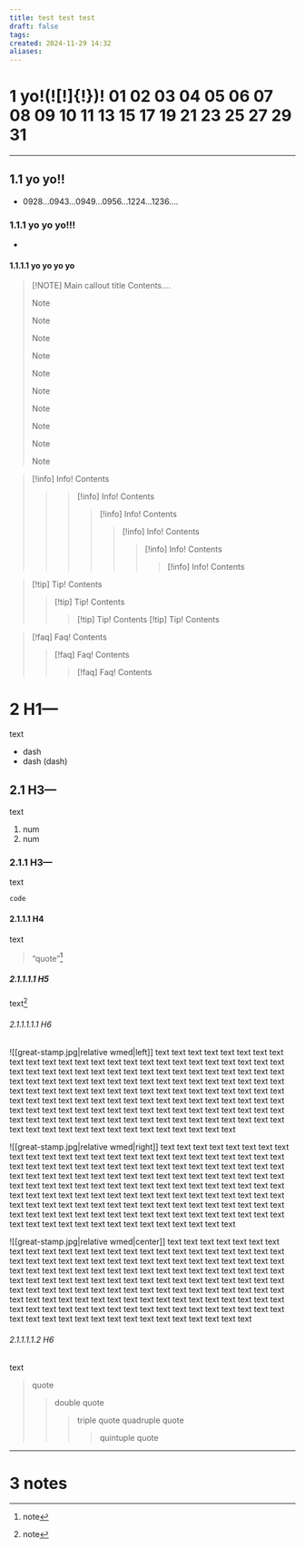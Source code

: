 ```yaml
---
title: test test test
draft: false
tags: 
created: 2024-11-29 14:32
aliases:
---
```


# 1	yo!(!\[!]{!})!  01 02 03 04 05 06 07 08 09 10 11 13 15 17 19 21 23 25 27 29 31
- - - - 
## 1.1	yo yo!!
- 0928…0943…0949…0956…1224…1236….
### 1.1.1	yo yo yo!!!
-
#### 1.1.1.1	yo yo yo yo

> [!NOTE] Main callout title
> Contents….
> > [!NOTE] 
> > > [!NOTE] 
> > > > [!NOTE] 
> > > > > [!NOTE] 
> > > > > > [!NOTE] 
> > > > > > > [!NOTE] 
> > > > > > > > [!NOTE] 
> > > > > > > > > [!NOTE] 
> > > > > > > > > > [!NOTE] 
> > > > > > > > > > > [!NOTE] 
> 



> [!info] Info!
> Contents
> > > [!info] Info!
> Contents
>>> > [!info] Info!
> Contents
>>>>> [!info] Info!
> Contents
>>>>>> [!info] Info!
> Contents
>>>>>>> [!info] Info!
> Contents



> [!tip] Tip!
> Contents
> >[!tip] Tip!
> Contents
> > >[!tip] Tip!
> Contents
> >> [!tip] Tip!
> Contents
> 



> [!faq] Faq!
> Contents
> > [!faq] Faq!
> Contents
> > > [!faq] Faq!
> Contents



# 2	H1—
text
- dash
- dash (dash)
## 2.1	H3—
text
1. num
2. num
### 2.1.1	H3—
text
```
code
```
#### 2.1.1.1	H4
text
> “quote”[^1]
> 
##### 2.1.1.1.1	H5
text[^2]

###### 2.1.1.1.1.1	H6

![[great-stamp.jpg|relative wmed|left]] text text text text text text text text text text text text text text text text text text text text text text text text text text text text text text text text text text text text text text text text text text text text text text text text text text text text text text text text text text text text text text text text text text text text text text text text text text text text text text text text text text text text text text text text text text text text text text text text text text text text text text text text text text text text text text text text text text text text text text text text text text text text text text text text text text text text text text text text text text text text text

![[great-stamp.jpg|relative wmed|right]] text text text text text text text text text text text text text text text text text text text text text text text text text text text text text text text text text text text text text text text text text text text text text text text text text text text text text text text text text text text text text text text text text text text text text text text text text text text text text text text text text text text text text text text text text text text text text text text text text text text text text text text text text text text text text text text text text text text text text text text text text text text text text text text text text text text text text text text text text text text text text

![[great-stamp.jpg|relative wmed|center]] text text text text text text text text text text text text text text text text text text text text text text text text text text text text text text text text text text text text text text text text text text text text text text text text text text text text text text text text text text text text text text text text text text text text text text text text text text text text text text text text text text text text text text text text text text text text text text text text text text text text text text text text text text text text text text text text text text text text text text text text text text text text text text text text text text text text text text text text text text text text text


###### 2.1.1.1.1.2	H6
text

> quote
> > double quote
> > > triple quote
> > > quadruple quote
> > > > quintuple quote

***
# 3	notes

[^1]: note
[^2]: note
